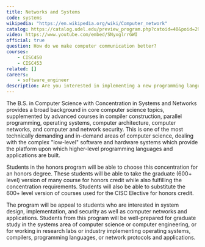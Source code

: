 ```yaml
---
title: Networks and Systems
code: systems
wikipedia: "https://en.wikipedia.org/wiki/Computer_network"
catalog: https://catalog.udel.edu/preview_program.php?catoid=40&poid=29659
video: https://www.youtube.com/embed/SNyxglrrGWI
official: true
question: How do we make computer communication better?
courses:
    - CISC450
    - CISC453
related: []
careers:
    - software_engineer
description: Are you interested in implementing a new programming language or a virtual machine for a new computer or network architecture?  Contributing to the next operating system or Internet of everything?  Improving the security of software and networks?  Then the Systems and Networks concentration is for you.  Through a range of courses covering operating systems, compilers, architecture, networks, and cybersecurity, students learn how modern computational systems function from the application layer all the way down to the hardware-software interface.
---
```


The B.S. in Computer Science with Concentration in Systems and
Networks provides a broad background in core computer science topics,
supplemented by advanced courses in compiler construction, parallel
programming, operating systems, computer architecture, computer
networks, and computer and network security.  This is one of the most
technically demanding and in-demand areas of computer science, dealing
with the complex "low-level" software and hardware systems which
provide the platform upon which higher-level programming languages and
applications are built.

Students in the honors program will be able to choose this
concentration for an honors degree.  These students will be able to
take the graduate (600+ level) version of many course for honors
credit while also fulfilling the concentration requirements.  Students
will also be able to substitute the 600+ level version of courses used
for the CISC Elective for honors credit.

The program will be appeal to students who are interested in system
design, implementation, and security as well as computer networks and
applications.  Students from this program will be well-prepared for
graduate study in the systems area of computer science or computer
engineering, or for working in research labs or industry implementing
operating systems, compilers, programming languages, or network
protocols and applications.

